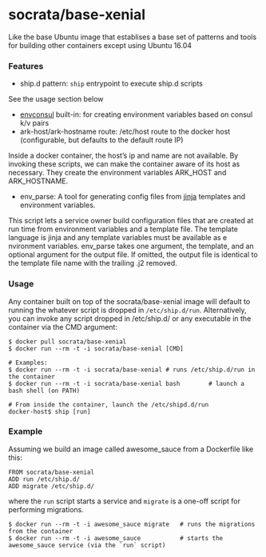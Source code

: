 socrata/base-xenial
============

Like the base Ubuntu image that establises a base set of patterns and
tools for building other containers except using Ubuntu 16.04

### Features

- ship.d pattern: `ship` entrypoint to execute ship.d scripts

See the usage section below

- [envconsul](https://github.com/hashicorp/envconsul) built-in: for creating environment variables based on consul k/v pairs
- ark-host/ark-hostname route: /etc/host route to the docker host (configurable, but defaults to the default route IP)

Inside a docker container, the host’s ip and name are not available.  By invoking these scripts, we can make the container aware of its host as necessary.  They create the environment variables ARK_HOST and ARK_HOSTNAME.

- env_parse:
A tool for generating config files from [jinja](http://jinja.pocoo.org/) templates and environment variables.

This script lets a service owner build configuration files that are created at run time from environment variables and a template file.  The template language is jinja and any template variables must be available as e  nvironment variables.  env_parse takes one argument, the template, and an optional argument for the output file.  If omitted, the output file is identical to the template file name with the trailing .j2 removed.

### Usage

Any container built on top of the socrata/base-xenial image will default to running the whatever script is dropped in `/etc/ship.d/run`. Alternatively, you can invoke any script dropped in /etc/ship.d/ or any executable in the container via the CMD argument:

    $ docker pull socrata/base-xenial
    $ docker run --rm -t -i socrata/base-xenial [CMD]

    # Examples:
    $ docker run --rm -t -i socrata/base-xenial # runs /etc/ship.d/run in the container
    $ docker run --rm -t -i socrata/base-xenial bash        # launch a bash shell (on PATH)

    # From inside the container, launch the /etc/shipd.d/run
    docker-host$ ship [run]

### Example

Assuming we build an image called awesome_sauce from a Dockerfile like this:

    FROM socrata/base-xenial
    ADD run /etc/ship.d/
    ADD migrate /etc/ship.d/

where the `run` script starts a service and `migrate` is a one-off script for performing migrations.

    $ docker run --rm -t -i awesome_sauce migrate   # runs the migrations from the container
    $ docker run --rm -t -i awesome_sauce           # starts the awesome_sauce service (via the `run` script)

